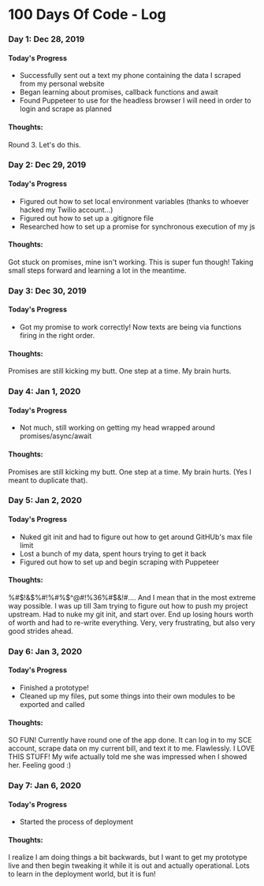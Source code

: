 # 100 Days Of Code - Log

### Day 1: Dec 28, 2019

#### Today's Progress
- Successfully sent out a text my phone containing the data I scraped from my personal website
- Began learning about promises, callback functions and await
- Found Puppeteer to use for the headless browser I will need in order to login and scrape as planned


#### Thoughts:
Round 3. Let's do this.

### Day 2: Dec 29, 2019

#### Today's Progress
- Figured out how to set local environment variables (thanks to whoever hacked my Twilio account...)
- Figured out how to set up a .gitignore file
- Researched how to set up a promise for synchronous execution of my js


#### Thoughts:
Got stuck on promises, mine isn't working. This is super fun though! Taking small steps forward and learning a lot in the meantime.

### Day 3: Dec 30, 2019

#### Today's Progress
- Got my promise to work correctly! Now texts are being via functions firing in the right order.

#### Thoughts:
Promises are still kicking my butt. One step at a time. My brain hurts.

### Day 4: Jan 1, 2020

#### Today's Progress
- Not much, still working on getting my head wrapped around promises/async/await

#### Thoughts:
Promises are still kicking my butt. One step at a time. My brain hurts. (Yes I meant to duplicate that).

### Day 5: Jan 2, 2020

#### Today's Progress
- Nuked git init and had to figure out how to get around GitHUb's max file limit
- Lost a bunch of my data, spent hours trying to get it back
- Figured out how to set up and begin scraping with Puppeteer

#### Thoughts:
%#$!&$%#$!$%#%$^@#!%36%#$&!#.... And I mean that in the most extreme way possible. I was up till 3am trying to figure out how to push my project upstream.
Had to nuke my git init, and start over. End up losing hours worth of worth and had to re-write everything. Very, very frustrating, but also very good strides ahead.

### Day 6: Jan 3, 2020

#### Today's Progress
- Finished a prototype!
- Cleaned up my files, put some things into their own modules to be exported and called

#### Thoughts:
SO FUN! Currently have round one of the app done. It can log in to my SCE account, scrape data on my current bill, and text it to me. Flawlessly. I LOVE THIS STUFF!
My wife actually told me she was impressed when I showed her. Feeling good :)

### Day 7: Jan 6, 2020

#### Today's Progress
- Started the process of deployment

#### Thoughts:
I realize I am doing things a bit backwards, but I want to get my prototype live and then begin tweaking it while it is out and actually operational.
Lots to learn in the deployment world, but it is fun!